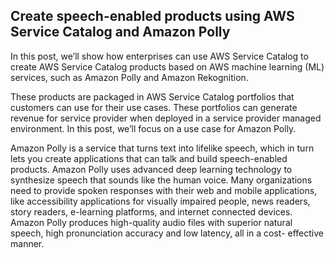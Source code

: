 ## Create speech-enabled products using AWS Service Catalog and Amazon Polly 

In this post, we’ll show how enterprises can use AWS Service Catalog to create AWS Service
Catalog products based on AWS machine learning (ML) services, such as Amazon Polly and
Amazon Rekognition.

These products are packaged in AWS Service Catalog portfolios that customers can use for
their use cases. These portfolios can generate revenue for service provider when deployed in a
service provider managed environment. In this post, we’ll focus on a use case for Amazon Polly.

Amazon Polly is a service that turns text into lifelike speech, which in turn lets you create
applications that can talk and build speech-enabled products. Amazon Polly uses advanced
deep learning technology to synthesize speech that sounds like the human voice. Many
organizations need to provide spoken responses with their web and mobile applications, like
accessibility applications for visually impaired people, news readers, story readers, e-learning
platforms, and internet connected devices. Amazon Polly produces high-quality audio files
with superior natural speech, high pronunciation accuracy and low latency, all in a cost-
effective manner.

